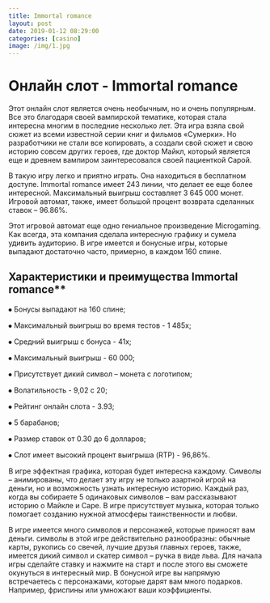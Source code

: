 ```yaml
---
title: Immortal romance
layout: post
date: 2019-01-12 08:29:00
categories: [casino]
image: /img/1.jpg
---
```


# Онлайн слот - Immortal romance

Этот онлайн слот является очень необычным, но и очень популярным. Все это благодаря своей вампирской тематике, которая стала интересна многим в последние несколько лет. Эта игра взяла свой сюжет из всеми известной серии книг и фильмов «Сумерки». Но разработчики не стали все копировать, а создали свой сюжет и свою историю совсем других героев, где доктор Майкл, который является еще и древнем вампиром заинтересовался своей пациенткой Сарой. 


В такую игру легко и приятно играть. Она находиться в бесплатном доступе. Immortal romance имеет 243 линии, что делает ее еще более интересной. Максимальный выигрыш составляет 3 645 000 монет. Игровой автомат, также, имеет большой процент возврата сделанных ставок – 96.86%. 

Этот игровой автомат еще одно гениальное произведение Microgaming. Как всегда, эта компания сделала интересную графику и сумела удивить аудиторию. В игре имеется и бонусные игры, которые выпадают достаточно часто, примерно, в каждом 160 спине. 

## Характеристики и преимущества Immortal romance**

⦁	Бонусы выпадают на 160 спине; 

⦁	Максимальный выигрыш во время тестов - 1 485x;

⦁	Средний выигрыш с бонуса - 41x;

⦁	Максимальный выигрыш - 60 000;

⦁	Присутствует дикий символ – монета с логотипом;

⦁	Волатильность - 9,02 с 20;

⦁	Рейтинг онлайн слота - 3.93;

⦁	5 барабанов;

⦁	Размер ставок от 0.30 до 6 долларов;

⦁	Слот имеет высокий процент выигрыша (RTP) - 96,86%.

В игре эффектная графика, которая будет интересна каждому. Символы – анимированы, что делает эту игру не только азартной игрой на деньги, но и возможность узнать интересную историю. Каждый раз, когда вы собираете 5 одинаковых символов – вам рассказывают историю о Майкле и Саре. В игре присутствует музыка, которая только помогает созданию нужной атмосферы таинственности и любви. 

В игре имеется много символов и персонажей, которые приносят вам деньги. символы в этой игре действительно разнообразны: обычные карты, рукопись со свечей, лучшие друзья главных героев, также, имеется дикий символ и скатер символ – ручка в виде льва. Для начала игры сделайте ставку и нажмите на старт и после этого вы сможете окунуться в интересный мир. В бонусной игре вы напрямую встречаетесь с персонажами, которые дарят вам много подарков. Например, фриспины или умножают ваши коэффициенты. 

